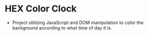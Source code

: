 # HEX Color Clock
- Project utilizing JavaScript and DOM manipulation to color the background according to what time of day it is.